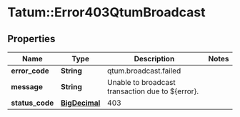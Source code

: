 # Tatum::Error403QtumBroadcast

## Properties
Name | Type | Description | Notes
------------ | ------------- | ------------- | -------------
**error_code** | **String** | qtum.broadcast.failed | 
**message** | **String** | Unable to broadcast transaction due to ${error}. | 
**status_code** | [**BigDecimal**](BigDecimal.md) | 403 | 

